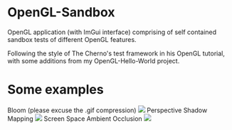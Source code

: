 # OpenGL-Sandbox

OpenGL application (with ImGui interface) comprising of self contained sandbox tests of different OpenGL features.  

Following the style of The Cherno's test framework in his OpenGL tutorial, with some additions from my OpenGL-Hello-World project.


# Some examples 
Bloom (please excuse the .gif compression)
![](BloomEffect.gif)
Perspective Shadow Mapping
![](PerspectiveShadowMapping.gif)
Screen Space Ambient Occlusion
![](ScreenSpaceAmbientOcclusion.gif)
